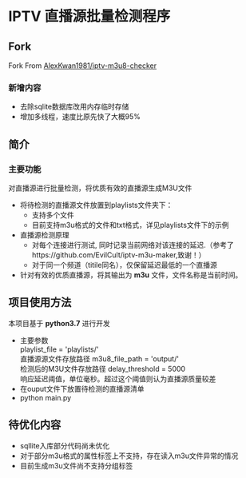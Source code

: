 # IPTV 直播源批量检测程序

## Fork
Fork From [AlexKwan1981/iptv-m3u8-checker](https://github.com/AlexKwan1981/iptv-m3u8-checker)

### 新增内容
- 去除sqlite数据库改用内存临时存储
- 增加多线程，速度比原先快了大概95%

## 简介

### 主要功能
对直播源进行批量检测，将优质有效的直播源生成M3U文件
- 将待检测的直播源文件放置到playlists文件夹下：  
  - 支持多个文件  
  - 目前支持m3u格式的文件和txt格式，详见playlists文件下的示例
- 直播源检测原理  
  - 对每个连接进行测试, 同时记录当前网络对该连接的延迟.（参考了https://github.com/EvilCult/iptv-m3u-maker,致谢！）  
  - 对于同一个频道（titile同名），仅保留延迟最低的一个直播源
- 针对有效的优质直播源，将其输出为 **m3u** 文件，文件名称是当前时间。

## 项目使用方法

本项目基于 **python3.7** 进行开发 
- 主要参数  
playlist_file = 'playlists/'  
直播源源文件存放路径
m3u8_file_path = 'output/'  
检测后的M3U文件存放路径
delay_threshold = 5000  
响应延迟阈值，单位毫秒。超过这个阈值则认为直播源质量较差
- 在ouput文件下放置待检测的直播源清单  
- python main.py

## 待优化内容
- sqllite入库部分代码尚未优化
- 对于部分m3u格式的属性标签上不支持，存在读入m3u文件异常的情况
- 目前生成m3u文件尚不支持分组标签 